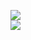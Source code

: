 [![](https://img.shields.io/badge/Made%20With-Github%20Spray-lightgrey.svg?style=for-the-badge&logo=github)](https://github.com/Annihil/github-spray#2139)  
[![](https://i.imgur.com/2DrTn0Z.gif)](https://github.com/Annihil/github-spray)